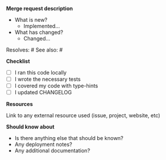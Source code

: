 **Merge request description**

- What is new?
  - Implemented...
- What has changed?
  - Changed...

Resolves: #
See also: #

**Checklist**

- [ ] I ran this code locally
- [ ] I wrote the necessary tests
- [ ] I covered my code with type-hints
- [ ] I updated CHANGELOG

**Resources**

Link to any external resource used (issue, project, website, etc)

**Should know about**

- Is there anything else that should be known?
- Any deployment notes?
- Any additional documentation?
